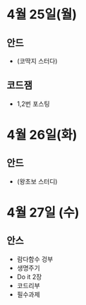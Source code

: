 # 4월 25일(월)
## 안드
- (코딱지 스터다)
## 코드잼  
- 1,2번 포스팅

# 4월 26일(화)
## 안드  
- (왕초보 스터디)

# 4월 27일 (수)  
## 안스
- 람다함수 겅부  
- 생명주기  
- Do it 2장  
- 코드리부  
- 필수과제
